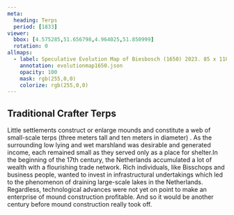 ```yaml
---
meta:
  heading: Terps
  period: [1833]
viewer:
  bbox: [4.575285,51.656798,4.964025,51.850999]
  rotation: 0
allmaps:
  - label: Speculative Evolution Map of Biesbosch (1650) 2023. 85 x 110 mm. The Berlage. Based on Map of the Island of Dordrecht, the Biesbosch and its surroundings from 1699 to 1856, 1857. 20,4 x 21,6 cm. Ministry of war, topographical office. Regionaal Archief Dordrecht. 
    annotation: evolutionmap1650.json
    opacity: 100
    mask: rgb(255,0,0)
    colorize: rgb(255,0,0)
---
```


## Traditional Crafter Terps

Little settlements construct or enlarge mounds and constitute a web of small-scale terps (three meters tall and ten meters in diameter) . As the surrounding low lying and wet marshland was desirable and generated income, each remained small as they served only as a place for shelter.In the beginning of the 17th century, the Netherlands accumulated a lot of wealth with a flourishing trade network. Rich individuals, like Bisschops and business people, wanted to invest in infrastructural undertakings which led to the phenomenon of draining large-scale lakes in the Netherlands. Regardless, technological advances were not yet on point to make an enterprise of mound construction profitable. And so it would be another century before mound construction really took off.  
